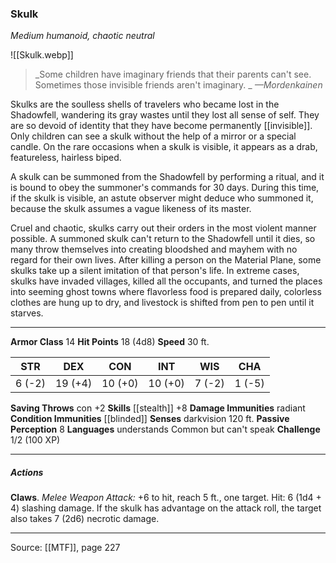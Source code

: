 ### Skulk
_Medium humanoid, chaotic neutral_

![[Skulk.webp]]

> _Some children have imaginary friends that their parents can't see. Sometimes those invisible friends aren't imaginary.
_
> _—Mordenkainen_

Skulks are the soulless shells of travelers who became lost in the Shadowfell, wandering its gray wastes until they lost all sense of self. They are so devoid of identity that they have become permanently [[invisible]]. Only children can see a skulk without the help of a mirror or a special candle. On the rare occasions when a skulk is visible, it appears as a drab, featureless, hairless biped.

A skulk can be summoned from the Shadowfell by performing a ritual, and it is bound to obey the summoner's commands for 30 days. During this time, if the skulk is visible, an astute observer might deduce who summoned it, because the skulk assumes a vague likeness of its master.

Cruel and chaotic, skulks carry out their orders in the most violent manner possible. A summoned skulk can't return to the Shadowfell until it dies, so many throw themselves into creating bloodshed and mayhem with no regard for their own lives. After killing a person on the Material Plane, some skulks take up a silent imitation of that person's life. In extreme cases, skulks have invaded villages, killed all the occupants, and turned the places into seeming ghost towns where flavorless food is prepared daily, colorless clothes are hung up to dry, and livestock is shifted from pen to pen until it starves.



---

**Armor Class** 14
**Hit Points** 18 (4d8)
**Speed** 30 ft.

| STR     | DEX     | CON     | INT     | WIS     | CHA     |
|---------|---------|---------|---------|---------|---------|
| 6 (-2) | 19 (+4) | 10 (+0) | 10 (+0) | 7 (-2) | 1 (-5) |

**Saving Throws** con +2
**Skills** [[stealth]] +8
**Damage Immunities** radiant
**Condition Immunities** [[blinded]]
**Senses** darkvision 120 ft.
**Passive Perception** 8
**Languages** understands Common but can't speak
**Challenge** 1/2 (100 XP)

---

##### Actions
**Claws**. _Melee Weapon Attack:_ +6 to hit, reach 5 ft., one target. Hit: 6 (1d4 + 4) slashing damage. If the skulk has advantage on the attack roll, the target also takes 7 (2d6) necrotic damage.


---

Source: [[MTF]], page 227